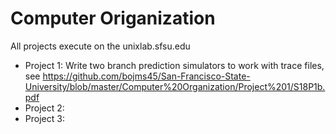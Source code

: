 # Computer Origanization
All projects execute on the unixlab.sfsu.edu
* Project 1: Write two branch prediction simulators to work with trace files, see https://github.com/bojms45/San-Francisco-State-University/blob/master/Computer%20Organization/Project%201/S18P1b.pdf
* Project 2: 
* Project 3: 
